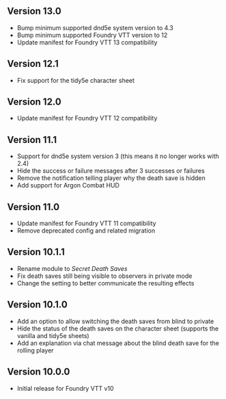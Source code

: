 ## Version 13.0

- Bump minimum supported dnd5e system version to 4.3
- Bump minimum supported Foundry VTT version to 12
- Update manifest for Foundry VTT 13 compatibility

## Version 12.1

- Fix support for the tidy5e character sheet

## Version 12.0

- Update manifest for Foundry VTT 12 compatibility

## Version 11.1

- Support for dnd5e system version 3 (this means it no longer works with 2.4)
- Hide the success or failure messages after 3 successes or failures
- Remove the notification telling player why the death save is hidden
- Add support for Argon Combat HUD

## Version 11.0

- Update manifest for Foundry VTT 11 compatibility
- Remove deprecated config and related migration

## Version 10.1.1

- Rename module to *Secret Death Saves*
- Fix death saves still being visible to observers in private mode
- Change the setting to better communicate the resulting effects

## Version 10.1.0

- Add an option to allow switching the death saves from blind to private
- Hide the status of the death saves on the character sheet (supports the vanilla and tidy5e sheets)
- Add an explanation via chat message about the blind death save for the rolling player

## Version 10.0.0

- Initial release for Foundry VTT v10
